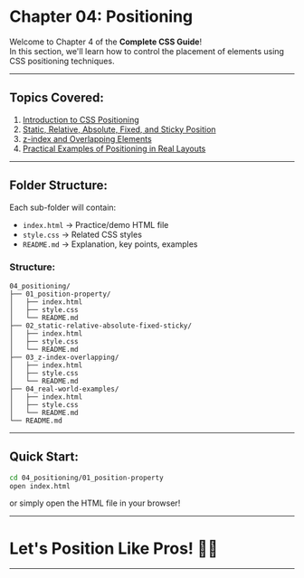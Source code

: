 # Chapter 04: Positioning

Welcome to Chapter 4 of the **Complete CSS Guide**!  
In this section, we'll learn how to control the placement of elements using CSS positioning techniques.

---

## Topics Covered:

1. [Introduction to CSS Positioning](./01_position-property/)
2. [Static, Relative, Absolute, Fixed, and Sticky Position](./02_static-relative-absolute-fixed-sticky/)
3. [z-index and Overlapping Elements](./03_z-index-overlapping/)
4. [Practical Examples of Positioning in Real Layouts](./04_real-world-examples/)

---

## Folder Structure:

Each sub-folder will contain:

- `index.html` → Practice/demo HTML file
- `style.css` → Related CSS styles
- `README.md` → Explanation, key points, examples

### Structure:

```
04_positioning/
├── 01_position-property/
│   ├── index.html
│   ├── style.css
│   └── README.md
├── 02_static-relative-absolute-fixed-sticky/
│   ├── index.html
│   ├── style.css
│   └── README.md
├── 03_z-index-overlapping/
│   ├── index.html
│   ├── style.css
│   └── README.md
├── 04_real-world-examples/
│   ├── index.html
│   ├── style.css
│   └── README.md
└── README.md
```

---

## Quick Start:

```bash
cd 04_positioning/01_position-property
open index.html
```

or simply open the HTML file in your browser!

---

# Let's Position Like Pros! 🎯✨

---

